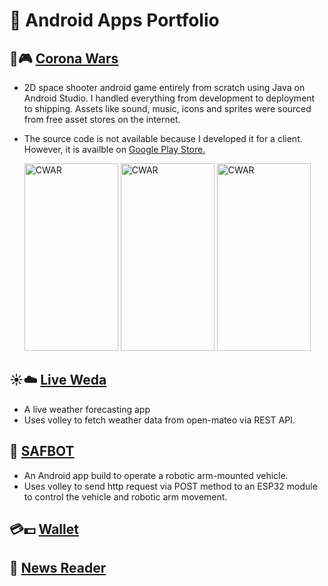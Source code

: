 # 📁 Android Apps Portfolio

## 📱🎮 [Corona Wars](https://play.google.com/store/apps/details?id=com.xploore.coronawars&hl=en_US)
- 2D space shooter android game entirely from scratch using Java on Android Studio. I handled everything from development to deployment to shipping. Assets like sound, music, icons and sprites were sourced from free asset stores on the internet.
- The source code is not available because I developed it for a client. However, it is availble on [Google Play Store.](https://play.google.com/store/apps/details?id=com.xploore.coronawars&hl=en_US)


  <tr>    
    <td style="width: 25%; border: none;">
      <img src="https://nahiim.github.io/vids/cwar1.png" alt="CWAR" width="150" height="300">
    </td>
    <td style="width: 75%; border: none;">
      <img src="https://nahiim.github.io/vids/cwar3.png" alt="CWAR" width="150" height="300">
    </td>
    <td style="width: 75%; border: none;">
      <img src="https://nahiim.github.io/vids/cwar2.png" alt="CWAR" width="150" height="300">
    </td>
  </tr>

## ☀️☁️ [Live Weda](https://github.com/nahiim/android_portfolio/apps/live_weda)
- A live weather forecasting app
- Uses volley to fetch weather data from open-mateo via REST API.

## 🤖 [SAFBOT](https://github.com/nahiim/android_portfolio/apps/safbot)
- An Android app build to operate a robotic arm-mounted vehicle.
- Uses volley to send http request via POST method to an ESP32 module to control the vehicle and robotic arm movement.

## 💳💵 [Wallet]()

## 📰 [News Reader]()
